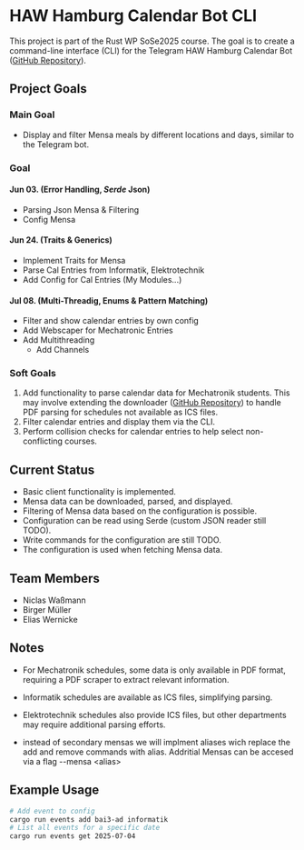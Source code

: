 # HAW Hamburg Calendar Bot CLI

This project is part of the Rust WP SoSe2025 course. The goal is to create a command-line interface (CLI) for the Telegram HAW Hamburg Calendar Bot ([GitHub Repository](https://github.com/HAWHHCalendarBot)).

## Project Goals

### Main Goal
- Display and filter Mensa meals by different locations and days, similar to the Telegram bot.

### Goal
#### Jun 03. (Error Handling, _Serde_ Json)
- Parsing Json Mensa & Filtering
- Config Mensa
#### Jun 24. (Traits & Generics)
- Implement Traits for Mensa
- Parse Cal Entries from Informatik, Elektrotechnik
- Add Config for Cal Entries (My Modules...)
#### Jul 08. (Multi-Threadig, Enums & Pattern Matching)
- Filter and show calendar entries by own config
- Add Webscaper for Mechatronic Entries
- Add Multithreading
  - Add Channels

### Soft Goals
1. Add functionality to parse calendar data for Mechatronik students. This may involve extending the downloader ([GitHub Repository](https://github.com/HAWHHCalendarBot/downloader)) to handle PDF parsing for schedules not available as ICS files.
2. Filter calendar entries and display them via the CLI.
3. Perform collision checks for calendar entries to help select non-conflicting courses.

## Current Status
- Basic client functionality is implemented.
- Mensa data can be downloaded, parsed, and displayed.
- Filtering of Mensa data based on the configuration is possible.
- Configuration can be read using Serde (custom JSON reader still TODO).
- Write commands for the configuration are still TODO.
- The configuration is used when fetching Mensa data.

## Team Members

- Niclas Waßmann
- Birger Müller
- Elias Wernicke

## Notes
- For Mechatronik schedules, some data is only available in PDF format, requiring a PDF scraper to extract relevant information.
- Informatik schedules are available as ICS files, simplifying parsing.
- Elektrotechnik schedules also provide ICS files, but other departments may require additional parsing efforts.

- instead of secondary mensas we will implment aliases wich replace the add and remove commands with alias. Addritial Mensas can be accesed via a flag --mensa \<alias>

## Example Usage
```bash
# Add event to config
cargo run events add bai3-ad informatik
# List all events for a specific date
cargo run events get 2025-07-04